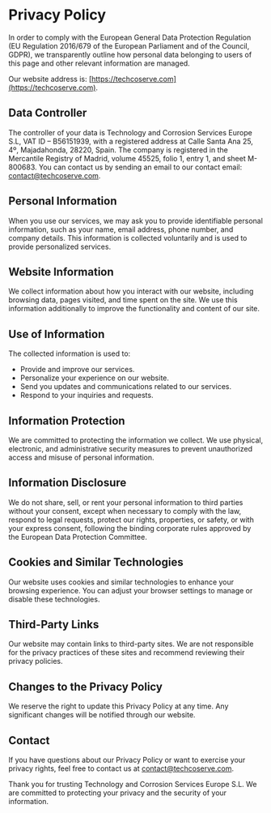 # Privacy Policy

In order to comply with the European General Data Protection Regulation (EU Regulation 2016/679 of the European Parliament and of the Council, GDPR), we transparently outline how personal data belonging to users of this page and other relevant information are managed.

Our website address is: [https://techcoserve.com](https://techcoserve.com).

## Data Controller

The controller of your data is Technology and Corrosion Services Europe S.L, VAT ID – B56151939, with a registered address at Calle Santa Ana 25, 4º, Majadahonda, 28220, Spain. The company is registered in the Mercantile Registry of Madrid, volume 45525, folio 1, entry 1, and sheet M-800683. You can contact us by sending an email to our contact email: [contact@techcoserve.com](mailto:contact@techcoserve.com).

## Personal Information

When you use our services, we may ask you to provide identifiable personal information, such as your name, email address, phone number, and company details. This information is collected voluntarily and is used to provide personalized services.

## Website Information

We collect information about how you interact with our website, including browsing data, pages visited, and time spent on the site. We use this information additionally to improve the functionality and content of our site.

## Use of Information

The collected information is used to:

- Provide and improve our services.
- Personalize your experience on our website.
- Send you updates and communications related to our services.
- Respond to your inquiries and requests.

## Information Protection

We are committed to protecting the information we collect. We use physical, electronic, and administrative security measures to prevent unauthorized access and misuse of personal information.

## Information Disclosure

We do not share, sell, or rent your personal information to third parties without your consent, except when necessary to comply with the law, respond to legal requests, protect our rights, properties, or safety, or with your express consent, following the binding corporate rules approved by the European Data Protection Committee.

## Cookies and Similar Technologies

Our website uses cookies and similar technologies to enhance your browsing experience. You can adjust your browser settings to manage or disable these technologies.

## Third-Party Links

Our website may contain links to third-party sites. We are not responsible for the privacy practices of these sites and recommend reviewing their privacy policies.

## Changes to the Privacy Policy

We reserve the right to update this Privacy Policy at any time. Any significant changes will be notified through our website.

## Contact

If you have questions about our Privacy Policy or want to exercise your privacy rights, feel free to contact us at [contact@techcoserve.com](mailto:contact@techcoserve.com).

Thank you for trusting Technology and Corrosion Services Europe S.L. We are committed to protecting your privacy and the security of your information.
